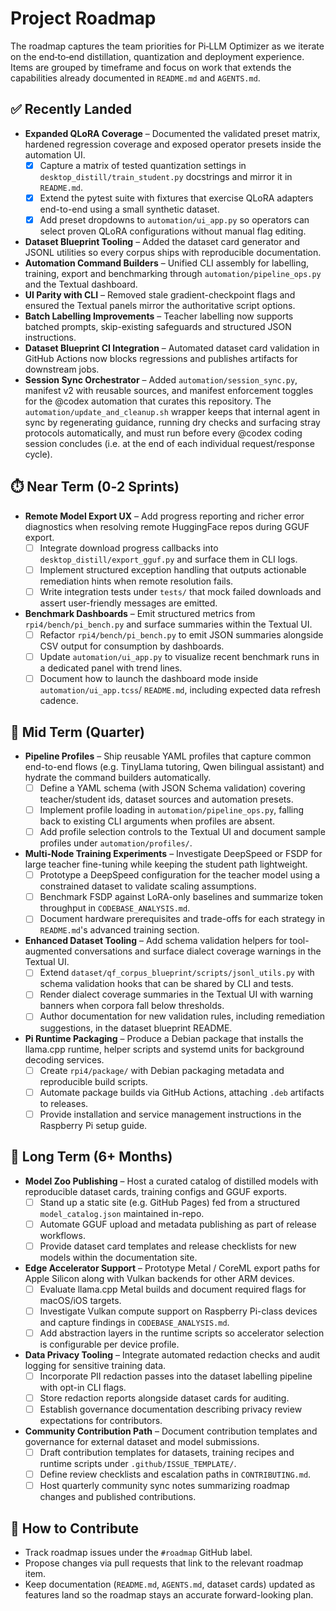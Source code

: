# Project Roadmap

The roadmap captures the team priorities for Pi‑LLM Optimizer as we
iterate on the end‑to‑end distillation, quantization and deployment
experience. Items are grouped by timeframe and focus on work that
extends the capabilities already documented in `README.md` and
`AGENTS.md`.

## ✅ Recently Landed

- **Expanded QLoRA Coverage** – Documented the validated preset matrix, hardened regression coverage and exposed operator presets inside the automation UI.
  - [x] Capture a matrix of tested quantization settings in `desktop_distill/train_student.py` docstrings and mirror it in `README.md`.
  - [x] Extend the pytest suite with fixtures that exercise QLoRA adapters end-to-end using a small synthetic dataset.
  - [x] Add preset dropdowns to `automation/ui_app.py` so operators can select proven QLoRA configurations without manual flag editing.
- **Dataset Blueprint Tooling** – Added the dataset card generator and JSONL utilities so every corpus ships with reproducible documentation.
- **Automation Command Builders** – Unified CLI assembly for labelling, training, export and benchmarking through `automation/pipeline_ops.py` and the Textual dashboard.
- **UI Parity with CLI** – Removed stale gradient-checkpoint flags and ensured the Textual panels mirror the authoritative script options.
- **Batch Labelling Improvements** – Teacher labelling now supports batched prompts, skip-existing safeguards and structured JSON instructions.
- **Dataset Blueprint CI Integration** – Automated dataset card validation in GitHub Actions now blocks regressions and publishes artifacts for downstream jobs.
- **Session Sync Orchestrator** – Added `automation/session_sync.py`, manifest v2 with reusable sources, and manifest enforcement toggles for the @codex automation that curates this repository. The `automation/update_and_cleanup.sh` wrapper keeps that internal agent in sync by regenerating guidance, running dry checks and surfacing stray protocols automatically, and must run before every @codex coding session concludes (i.e. at the end of each individual request/response cycle).

## ⏱️ Near Term (0‑2 Sprints)

- **Remote Model Export UX** – Add progress reporting and richer error diagnostics when resolving remote HuggingFace repos during GGUF export.
  - [ ] Integrate download progress callbacks into `desktop_distill/export_gguf.py` and surface them in CLI logs.
  - [ ] Implement structured exception handling that outputs actionable remediation hints when remote resolution fails.
  - [ ] Write integration tests under `tests/` that mock failed downloads and assert user-friendly messages are emitted.
- **Benchmark Dashboards** – Emit structured metrics from `rpi4/bench/pi_bench.py` and surface summaries within the Textual UI.
  - [ ] Refactor `rpi4/bench/pi_bench.py` to emit JSON summaries alongside CSV output for consumption by dashboards.
  - [ ] Update `automation/ui_app.py` to visualize recent benchmark runs in a dedicated panel with trend lines.
  - [ ] Document how to launch the dashboard mode inside `automation/ui_app.tcss`/ `README.md`, including expected data refresh cadence.

## 🔭 Mid Term (Quarter)

- **Pipeline Profiles** – Ship reusable YAML profiles that capture common end-to-end flows (e.g. TinyLlama tutoring, Qwen bilingual assistant) and hydrate the command builders automatically.
  - [ ] Define a YAML schema (with JSON Schema validation) covering teacher/student ids, dataset sources and automation presets.
  - [ ] Implement profile loading in `automation/pipeline_ops.py`, falling back to existing CLI arguments when profiles are absent.
  - [ ] Add profile selection controls to the Textual UI and document sample profiles under `automation/profiles/`.
- **Multi-Node Training Experiments** – Investigate DeepSpeed or FSDP for large teacher fine-tuning while keeping the student path lightweight.
  - [ ] Prototype a DeepSpeed configuration for the teacher model using a constrained dataset to validate scaling assumptions.
  - [ ] Benchmark FSDP against LoRA-only baselines and summarize token throughput in `CODEBASE_ANALYSIS.md`.
  - [ ] Document hardware prerequisites and trade-offs for each strategy in `README.md`'s advanced training section.
- **Enhanced Dataset Tooling** – Add schema validation helpers for tool-augmented conversations and surface dialect coverage warnings in the Textual UI.
  - [ ] Extend `dataset/qf_corpus_blueprint/scripts/jsonl_utils.py` with schema validation hooks that can be shared by CLI and tests.
  - [ ] Render dialect coverage summaries in the Textual UI with warning banners when corpora fall below thresholds.
  - [ ] Author documentation for new validation rules, including remediation suggestions, in the dataset blueprint README.
- **Pi Runtime Packaging** – Produce a Debian package that installs the llama.cpp runtime, helper scripts and systemd units for background decoding services.
  - [ ] Create `rpi4/package/` with Debian packaging metadata and reproducible build scripts.
  - [ ] Automate package builds via GitHub Actions, attaching `.deb` artifacts to releases.
  - [ ] Provide installation and service management instructions in the Raspberry Pi setup guide.

## 🧭 Long Term (6+ Months)

- **Model Zoo Publishing** – Host a curated catalog of distilled models with reproducible dataset cards, training configs and GGUF exports.
  - [ ] Stand up a static site (e.g. GitHub Pages) fed from a structured `model_catalog.json` maintained in-repo.
  - [ ] Automate GGUF upload and metadata publishing as part of release workflows.
  - [ ] Provide dataset card templates and release checklists for new models within the documentation site.
- **Edge Accelerator Support** – Prototype Metal / CoreML export paths for Apple Silicon along with Vulkan backends for other ARM devices.
  - [ ] Evaluate llama.cpp Metal builds and document required flags for macOS/iOS targets.
  - [ ] Investigate Vulkan compute support on Raspberry Pi-class devices and capture findings in `CODEBASE_ANALYSIS.md`.
  - [ ] Add abstraction layers in the runtime scripts so accelerator selection is configurable per device profile.
- **Data Privacy Tooling** – Integrate automated redaction checks and audit logging for sensitive training data.
  - [ ] Incorporate PII redaction passes into the dataset labelling pipeline with opt-in CLI flags.
  - [ ] Store redaction reports alongside dataset cards for auditing.
  - [ ] Establish governance documentation describing privacy review expectations for contributors.
- **Community Contribution Path** – Document contribution templates and governance for external dataset and model submissions.
  - [ ] Draft contribution templates for datasets, training recipes and runtime scripts under `.github/ISSUE_TEMPLATE/`.
  - [ ] Define review checklists and escalation paths in `CONTRIBUTING.md`.
  - [ ] Host quarterly community sync notes summarizing roadmap changes and published contributions.

## 📌 How to Contribute

- Track roadmap issues under the `#roadmap` GitHub label.
- Propose changes via pull requests that link to the relevant roadmap item.
- Keep documentation (`README.md`, `AGENTS.md`, dataset cards) updated as features land so the roadmap stays an accurate forward-looking plan.
